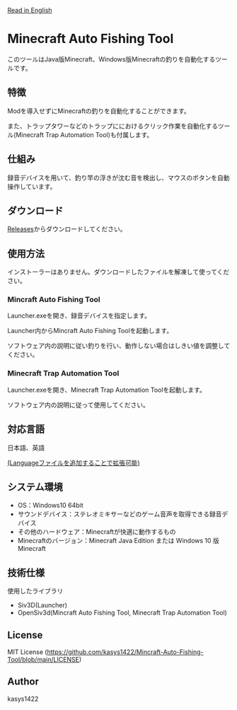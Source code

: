[Read in English](https://github.com/kasys1422/Mincraft-Auto-Fishing-Tool/blob/main/README-En.md)

# Minecraft Auto Fishing Tool

このツールはJava版Minecraft、Windows版Minecraftの釣りを自動化するツールです。

## 特徴

Modを導入せずにMinecraftの釣りを自動化することができます。

また、トラップタワーなどのトラップににおけるクリック作業を自動化するツール(Minecraft Trap Automation Tool)も付属します。

## 仕組み

録音デバイスを用いて、釣り竿の浮きが沈む音を検出し、マウスのボタンを自動操作しています。

## ダウンロード

[Releases](https://github.com/kasys1422/Mincraft-Auto-Fishing-Tool/releases)からダウンロードしてください。

## 使用方法

インストーラーはありません。ダウンロードしたファイルを解凍して使ってください。

###  Mincraft Auto Fishing Tool

Launcher.exeを開き、録音デバイスを指定します。

Launcher内からMincraft Auto Fishing Toolを起動します。

ソフトウェア内の説明に従い釣りを行い、動作しない場合はしきい値を調整してください。

###  Minecraft Trap Automation Tool

Launcher.exeを開き、Minecraft Trap Automation Toolを起動します。

ソフトウェア内の説明に従って使用してください。

## 対応言語

日本語、英語

[(Languageファイルを追加することで拡張可能)](https://github.com/kasys1422/Minecraft-Auto-Fishing-Tool/wiki/Translate)

## システム環境

* OS：Windows10 64bit
* サウンドデバイス：ステレオミキサーなどのゲーム音声を取得できる録音デバイス
* その他のハードウェア：Minecraftが快適に動作するもの
* Minecraftのバージョン：Minecraft Java Edition または Windows 10 版 Minecraft

## 技術仕様

使用したライブラリ

* Siv3D(Launcher)
* OpenSiv3d(Mincraft Auto Fishing Tool, Minecraft Trap Automation Tool)

## License

MIT License (https://github.com/kasys1422/Mincraft-Auto-Fishing-Tool/blob/main/LICENSE)

## Author

kasys1422
